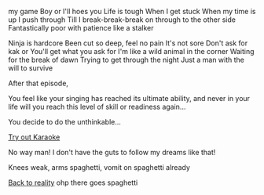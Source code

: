 my game
Boy or I'll hoes you
Life is tough
When I get stuck
When my time is up
I push through
Till I break-break-break
on through to the other side
Fantastically poor with patience like a stalker

Ninja is hardcore
Been cut so deep, feel no pain
It's not sore
Don't ask for kak or
You'll get what you ask for
I'm like a wild animal in the corner
Waiting for the break of dawn
Trying to get through the night
Just a man with the will to survive


After that episode,

You feel like your singing has reached its ultimate
ability, and never in your life will you reach this level
of skill or readiness again...

You decide to do the unthinkable...

[Try out Karaoke](../karaoke/none.md)

No way man! I don't have the guts to follow my dreams like that!

Knees weak, arms spaghetti, vomit on spaghetti already

[Back to reality](../marshmallow.md) ohp there goes spaghetti
